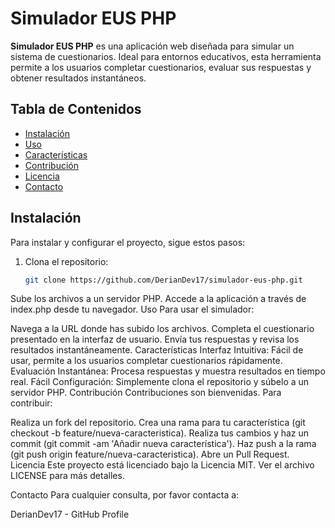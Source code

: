 # Simulador EUS PHP

**Simulador EUS PHP** es una aplicación web diseñada para simular un sistema de cuestionarios. Ideal para entornos educativos, esta herramienta permite a los usuarios completar cuestionarios, evaluar sus respuestas y obtener resultados instantáneos.

## Tabla de Contenidos

- [Instalación](#instalación)
- [Uso](#uso)
- [Características](#características)
- [Contribución](#contribución)
- [Licencia](#licencia)
- [Contacto](#contacto)

## Instalación

Para instalar y configurar el proyecto, sigue estos pasos:

1. Clona el repositorio:
   ```bash
   git clone https://github.com/DerianDev17/simulador-eus-php.git
Sube los archivos a un servidor PHP.
Accede a la aplicación a través de index.php desde tu navegador.
Uso
Para usar el simulador:

Navega a la URL donde has subido los archivos.
Completa el cuestionario presentado en la interfaz de usuario.
Envía tus respuestas y revisa los resultados instantáneamente.
Características
Interfaz Intuitiva: Fácil de usar, permite a los usuarios completar cuestionarios rápidamente.
Evaluación Instantánea: Procesa respuestas y muestra resultados en tiempo real.
Fácil Configuración: Simplemente clona el repositorio y súbelo a un servidor PHP.
Contribución
Contribuciones son bienvenidas. Para contribuir:

Realiza un fork del repositorio.
Crea una rama para tu característica (git checkout -b feature/nueva-caracteristica).
Realiza tus cambios y haz un commit (git commit -am 'Añadir nueva característica').
Haz push a la rama (git push origin feature/nueva-caracteristica).
Abre un Pull Request.
Licencia
Este proyecto está licenciado bajo la Licencia MIT. Ver el archivo LICENSE para más detalles.

Contacto
Para cualquier consulta, por favor contacta a:

DerianDev17 - GitHub Profile
